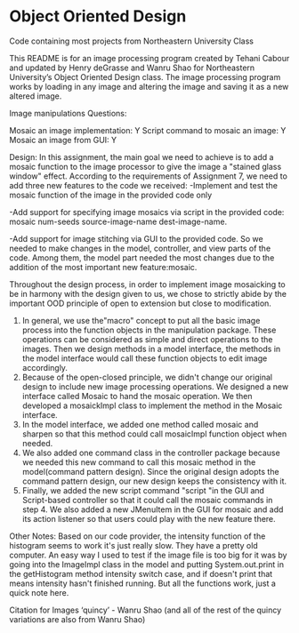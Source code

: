 # Object Oriented Design
Code containing most projects from Northeastern University Class


This README is for an image processing program created by Tehani Cabour and updated by Henry deGrasse and Wanru Shao for Northeastern University’s Object Oriented Design class. The image processing program works by loading in any image and altering the image and saving it as a new altered image.

Image manipulations Questions:

Mosaic an image implementation: Y
Script command to mosaic an image: Y
Mosaic an image from GUI: Y

Design:
In this assignment, the main goal we need to achieve is to add a mosaic function to the image processor to give the image a "stained glass window" effect. According to the requirements of Assignment 7, we need to add three new features to the code we received:
-Implement and test the mosaic function of the image in the provided code only 

-Add support for specifying image mosaics via script in the provided code: mosaic num-seeds source-image-name dest-image-name.

-Add support for image stitching via GUI to the provided code.
So we needed to make changes in the model, controller, and view parts of the code. Among them, the model part needed the most changes due to the addition of the most important new feature:mosaic.

Throughout the design process, in order to implement image mosaicking to be in harmony with the design given to us, we chose to strictly abide by the important OOD principle of open to extension but close to modification.

1.  In general, we use the"macro" concept to put all the basic image process into the function objects in the manipulation package. These operations can be considered as simple and direct operations to the images. Then we design methods in a model interface, the methods in the model interface would call these function objects to edit image accordingly.
2. Because of the open-closed principle, we didn't change our original design to include new image processing operations. We designed a new interface called Mosaic to hand the mosaic operation. We then developed a mosaickImpl class to implement the method in the Mosaic interface.
3. In the model interface, we added one method called mosaic and sharpen so that this method could call mosaicImpl function object when needed.
4. We also added one command class in the controller package because we needed this new command to call this mosaic method in the model(command pattern design). Since the original design adopts the command pattern design, our new design keeps the consistency with it.
5. Finally, we added the new script command "script "in the GUI and Script-based controller so that it could call the mosaic commands in step 4. We also added a new JMenuItem in the GUI for mosaic and add its action listener so that users could play with the new 
feature there.

Other Notes:
Based on our code provider, the intensity function of the histogram seems to work it's just really slow. They have a pretty old computer. An easy way I used to test if the image file is too big for it was by going into the ImageImpl class in the model and putting System.out.print in the getHistogram method intensity switch case, and if doesn't print that means intensity hasn't finished running. But all the functions work, just a quick note here.

Citation for Images
‘quincy’ - Wanru Shao
(and all of the rest of the quincy variations are also from Wanru Shao)
